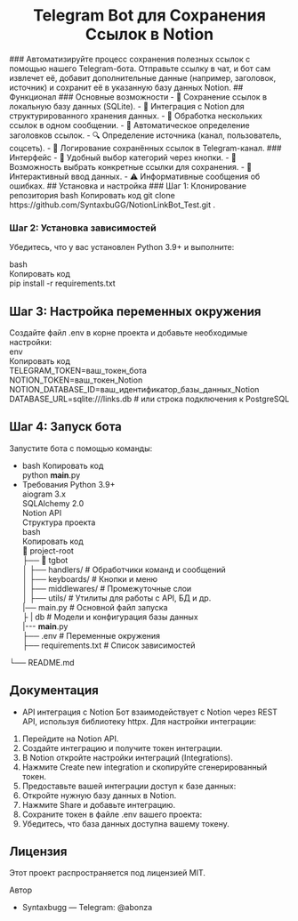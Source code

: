 <h1 align="center">
Telegram Bot для Сохранения Ссылок в Notion
</h1>
### Автоматизируйте процесс сохранения полезных ссылок с помощью нашего Telegram-бота. Отправьте ссылку в чат, и бот сам извлечет её, добавит дополнительные данные (например, заголовок, источник) и сохранит её в указанную базу данных Notion.
## Функционал  
### Основные возможности
- 💾 Сохранение ссылок в локальную базу данных (SQLite).
- 📝 Интеграция с Notion для структурированного хранения данных.
- 🔗 Обработка нескольких ссылок в одном сообщении.
- 📑 Автоматическое определение заголовков ссылок.
- 🔍 Определение источника (канал, пользователь, соцсеть).
- 📝 Логирование сохранённых ссылок в Telegram-канал.
### Интерфейс
- 📂 Удобный выбор категорий через кнопки.
- 🎯 Возможность выбрать конкретные ссылки для сохранения.
- 🤖 Интерактивный ввод данных.
- ⚠️ Информативные сообщения об ошибках.
## Установка и настройка
### Шаг 1: Клонирование репозитория
bash  
Копировать код  
git clone https://github.com/SyntaxbuGG/NotionLinkBot_Test.git .  

### Шаг 2: Установка зависимостей
Убедитесь, что у вас установлен Python 3.9+ и выполните:  

bash  
Копировать код  
pip install -r requirements.txt  
## Шаг 3: Настройка переменных окружения  
Создайте файл .env в корне проекта и добавьте необходимые настройки:  
env  
Копировать код  
TELEGRAM_TOKEN=ваш_токен_бота  
NOTION_TOKEN=ваш_токен_Notion  
NOTION_DATABASE_ID=ваш_идентификатор_базы_данных_Notion  
DATABASE_URL=sqlite:///links.db  # или строка подключения к PostgreSQL  

## Шаг 4: Запуск бота  
Запустите бота с помощью команды:  
- bash
Копировать код  
python __main__.py  
- Требования
Python 3.9+  
aiogram 3.x  
SQLAlchemy 2.0  
Notion API  
Структура проекта  
bash  
Копировать код  
📂 project-root  
├── 📁 tgbot  
│   ├── handlers/         # Обработчики команд и сообщений  
│   ├── keyboards/        # Кнопки и меню  
│   ├── middlewares/      # Промежуточные слои  
│   ├── utils/            # Утилиты для работы с API, БД и др.  
    |── main.py           # Основной файл запуска  
├   |    db                 # Модели и конфигурация базы данных  
|--- __main__.py  
├── .env                  # Переменные окружения  
├── requirements.txt      # Список зависимостей  

└── README.md  
## Документация
- API интеграция с Notion
Бот взаимодействует с Notion через REST API, используя библиотеку httpx. Для настройки интеграции:  

1. Перейдите на Notion API.  
2. Создайте интеграцию и получите токен интеграции.  
3. В Notion откройте настройки интеграций (Integrations).  
4. Нажмите Create new integration и скопируйте сгенерированный токен.  
5. Предоставьте вашей интеграции доступ к базе данных:  
6. Откройте нужную базу данных в Notion.  
7. Нажмите Share и добавьте интеграцию.  
9. Сохраните токен в файле .env вашего проекта:
10. Убедитесь, что база данных доступна вашему токену.  

## Лицензия
Этот проект распространяется под лицензией MIT.  

Автор
- Syntaxbugg — Telegram: @abonza

